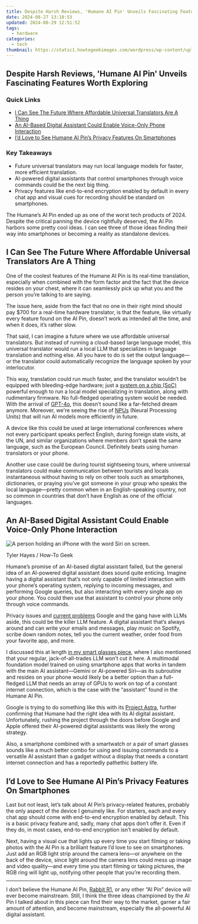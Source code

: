 ```yaml
---
title: Despite Harsh Reviews, 'Humane AI Pin' Unveils Fascinating Features Worth Exploring
date: 2024-08-27 13:18:53
updated: 2024-08-29 12:51:52
tags:
  - hardware
categories:
  - tech
thumbnail: https://static1.howtogeekimages.com/wordpress/wp-content/uploads/2023/11/woman-wearing-humane-ai-pin.png
---
```


## Despite Harsh Reviews, 'Humane AI Pin' Unveils Fascinating Features Worth Exploring

### Quick Links

* [I Can See The Future Where Affordable Universal Translators Are A Thing](https://extra-approaches.techidaily.com/srt-mastery-a-technological-deep-dive-for-media-professionals-for-2024/)
* [An AI-Based Digital Assistant Could Enable Voice-Only Phone Interaction](https://on-screen-recording.techidaily.com/2024-approved-no-more-troubles-mastering-ipad-video-captures-now/)
* [I’d Love to See Humane AI Pin’s Privacy Features On Smartphones](https://extra-information.techidaily.com/why-does-instagram-keep-flipping-my-video/)

### Key Takeaways

* Future universal translators may run local language models for faster, more efficient translation.
* AI-powered digital assistants that control smartphones through voice commands could be the next big thing.
* Privacy features like end-to-end encryption enabled by default in every chat app and visual cues for recording should be standard on smartphones.

 The Humane’s AI Pin ended up as one of the worst tech products of 2024\. Despite the critical panning the device rightfully deserved, the AI Pin harbors some pretty cool ideas. I can see three of those ideas finding their way into smartphones or becoming a reality as standalone devices.

##  I Can See The Future Where Affordable Universal Translators Are A Thing

 One of the coolest features of the Humane AI Pin is its real-time translation, especially when combined with the form factor and the fact that the device resides on your chest, where it can seamlessly pick up what you and the person you’re talking to are saying.

 The issue here, aside from the fact that no one in their right mind should pay $700 for a real-time hardware translator, is that the feature, like virtually every feature found on the AI Pin, doesn’t work as intended all the time, and when it does, it’s rather slow.

 That said, I can imagine a future where we use affordable universal translators. But instead of running a cloud-based large language model, this universal translator would run a local LLM that specializes in language translation and nothing else. All you have to do is set the output language—or the translator could automatically recognize the language spoken by your interlocutor.

 This way, translation could run much faster, and the translator wouldn’t be equipped with bleeding-edge hardware; just a [system on a chip (SoC)](https://screen-activity-recording.techidaily.com/new-discovering-win11s-finest-screen-grabbers-for-2024/) powerful enough to run a local model specializing in translation, along with rudimentary firmware. No full-fledged operating system would be needed. With the arrival of [GPT-4o](https://vp-tips.techidaily.com/digitize-effortlessly-turn-to-mematic-for-2024/), this doesn’t sound like a far-fetched dream anymore. Moreover, we're seeing the rise of [NPUs](https://facebook-videos.techidaily.com/2024-approved-mastery-in-muting-facebook-videos-mobilelaptop/) (Neural Processing Units) that will run AI models more efficiently in future.

 A device like this could be used at large international conferences where not every participant speaks perfect English, during foreign state visits, at the UN, and similar organizations where members don’t speak the same language, such as the European Council. Definitely beats using human translators or your phone.

 Another use case could be during tourist sightseeing tours, where universal translators could make communication between tourists and locals instantaneous without having to rely on other tools such as smartphones, dictionaries, or praying you’ve got someone in your group who speaks the local language—pretty common when in an English-speaking country, not so common in countries that don’t have English as one of the official languages.

##  An AI-Based Digital Assistant Could Enable Voice-Only Phone Interaction

![A person holding an iPhone with the word Siri on screen.](https://static1.howtogeekimages.com/wordpress/wp-content/uploads/wm/2024/03/a-person-holding-an-iphone-with-the-word-siri-on-screen.JPG) 

Tyler Hayes / How-To Geek

 Humane’s promise of an AI-based digital assistant failed, but the general idea of an AI-powered digital assistant does sound quite enticing. Imagine having a digital assistant that’s not only capable of limited interaction with your phone’s operating system, replying to incoming messages, and performing Google queries, but also interacting with every single app on your phone. You could then use that assistant to control your phone only through voice commands.

 Privacy issues and [current problems](https://on-screen-recording.techidaily.com/updated-the-easy-way-to-screen-record-your-ultimate-guide-on-mi-11/) Google and the gang have with LLMs aside, this could be the killer LLM feature. A digital assistant that’s always around and can write your emails and messages, play music on Spotify, scribe down random notes, tell you the current weather, order food from your favorite app, and more.

 I discussed this at length [in my smart glasses piece](https://extra-tips.techidaily.com/digital-pixels-at-your-command-curve-artfully/), where I also mentioned that your regular, jack-of-all-trades LLM won’t cut it here. A multimodal foundation model trained on using smartphone apps that works in tandem with the main AI assistant—Gemini or AI-powered Siri—as its subroutine and resides on your phone would likely be a better option than a full-fledged LLM that needs an array of GPUs to work on top of a constant internet connection, which is the case with the “assistant” found in the Humane AI Pin.

 Google is trying to do something like this with its [Project Astra](https://deepmind.google/technologies/gemini/project-astra/), further confirming that Humane had the right idea with its AI digital assistant. Unfortunately, rushing the project through the doors before Google and Apple offered their AI-powered digital assistants was likely the wrong strategy.

 Also, a smartphone combined with a smartwatch or a pair of smart glasses sounds like a much better combo for using and issuing commands to a versatile AI assistant than a gadget without a display that needs a constant internet connection and has a reportedly pathethic battery life.

##  I’d Love to See Humane AI Pin’s Privacy Features On Smartphones

 Last but not least, let’s talk about AI Pin’s privacy-related features, probably the only aspect of the device I genuinely like. For starters, each and every chat app should come with end-to-end encryption enabled by default. This is a basic privacy feature and, sadly, many chat apps don’t offer it. Even if they do, in most cases, end-to-end encryption isn’t enabled by default.

 Next, having a visual cue that lights up every time you start filming or taking photos with the AI Pin is a brilliant feature I’d love to see on smartphones. Just add an RGB light strip around the camera lens—or anywhere on the back of the device, since light around the camera lens could mess up image and video quality—and every time you start filming or taking pictures, the RGB ring will light up, notifying other people that you’re recording them.

---

 I don’t believe the Humane AI Pin, [Rabbit R1](https://youtube-web.techidaily.com/ed-2024-approved-elevating-your-vlog-with-proper-tripod-angles/), or any other “AI Pin” device will ever become mainstream. Still, I think the three ideas championed by the AI Pin I talked about in this piece can find their way to the market, garner a fair amount of attention, and become mainstream, especially the all-powerful AI digital assistant.

<ins class="adsbygoogle"
     style="display:block"
     data-ad-format="autorelaxed"
     data-ad-client="ca-pub-7571918770474297"
     data-ad-slot="1223367746"></ins>



<ins class="adsbygoogle"
     style="display:block"
     data-ad-client="ca-pub-7571918770474297"
     data-ad-slot="8358498916"
     data-ad-format="auto"
     data-full-width-responsive="true"></ins>
